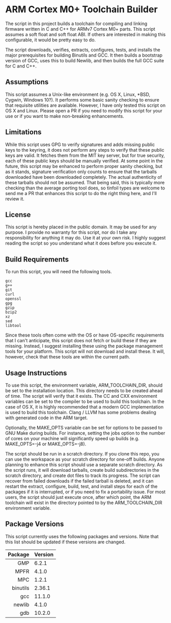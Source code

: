 ARM Cortex M0+ Toolchain Builder
================================

The script in this project builds a toolchain for compiling and linking firmware
written in C and C++ for ARMv7 Cortex M0+ parts.  This script assumes a soft
float and soft float ABI.  If others are interested in making this configurable,
it would be pretty easy to do.

The script downloads, verifies, extracts, configures, tests, and installs the
major prerequisites for building Binutils and GCC.  It then builds a bootstrap
version of GCC, uses this to build Newlib, and then builds the full GCC suite
for C and C++.

Assumptions
-----------

This script assumes a Unix-like environment (e.g. OS X, Linux, \*BSD, Cygwin,
Windows 10?).  It performs some basic sanity checking to ensure that requisite
utilities are available.  However, I have only tested this script on OS X and
Linux.  Please open a PR if you need to modify this script for your use or if
you want to make non-breaking enhancements.

Limitations
-----------

While this script uses GPG to verify signatures and adds missing public keys to
the keyring, it does not perform any steps to verify that these public keys are
valid.  It fetches them from the MIT key server, but for true security, each of
these public keys should be manually verified.  At some point in the future,
this script may be enhanced to perform proper sanity checking, but as it stands,
signature verification only counts to ensure that the tarballs downloaded have
been downloaded completely.  The actual authenticity of these tarballs should
not be assumed.  That being said, this is typically more checking than the
average porting tool does, so tinfoil types are welcome to send me a PR that
enhances this script to do the right thing here, and I'll review it.

License
-------

This script is hereby placed in the public domain.  It may be used for any
purpose.  I provide no warranty for this script, nor do I take any
responsibility for anything it may do.  Use it at your own risk.  I highly
suggest reading the script so you understand what it does before you execute it.

Build Requirements
------------------

To run this script, you will need the following tools.

    gcc
    g++
    git
    curl
    openssl
    gpg
    gzip
    bzip2
    xz
    sed
    libtool

Since these tools often come with the OS or have OS-specific requirements that I
can't anticipate, this script does not fetch or build these if they are missing.
Instead, I suggest installing these using the package management tools for your
platform.  This script will not download and install these.  It will, however,
check that these tools are within the current path.

Usage Instructions
------------------

To use this script, the environment variable, ARM\_TOOLCHAIN\_DIR, should be set
to the installation location.  This directory needs to be created ahead of time.
The script will verify that it exists.  The CC and CXX environment variables can
be set to the compiler to be used to build this toolchain.  In the case of OS X,
it is highly recommended that a modern GCC implementation is used to build this
toolchain.  Clang / LLVM has some problems dealing with generated code in the
ARM target.

Optionally, the MAKE\_OPTS variable can be set for options to be passed to GNU
Make during builds.  For instance, setting the jobs option to the number of
cores on your machine will significantly speed up builds (e.g. MAKE\_OPTS=-j4 or
MAKE\_OPTS=-j8).

The script should be run in a scratch directory.  If you clone this repo, you
can use the workspace as your scratch directory for one-off builds.  Anyone
planning to enhance this script should use a separate scratch directory.  As the
script runs, it will download tarballs, create build subdirectories in the
scratch directory, and create dot files to track its progress.  The script can
recover from failed downloads if the failed tarball is deleted, and it can
restart the extract, configure, build, test, and install steps for each of the
packages if it is interrupted, or if you need to fix a portability issue.  For
most users, the script should just execute once, after which point, the ARM
toolchain will exist in the directory pointed to by the ARM\_TOOLCHAIN\_DIR
environment variable.

Package Versions
----------------

This script currently uses the following packages and versions.  Note that this
list should be updated if these versions are changed.

| Package      | Version              |
|-------------:|:---------------------|
| GMP          | 6.2.1                |
| MPFR         | 4.1.0                |
| MPC          | 1.2.1                |
| binutils     | 2.36.1               |
| gcc          | 11.1.0               |
| newlib       | 4.1.0                |
| gdb          | 10.2.0               |
